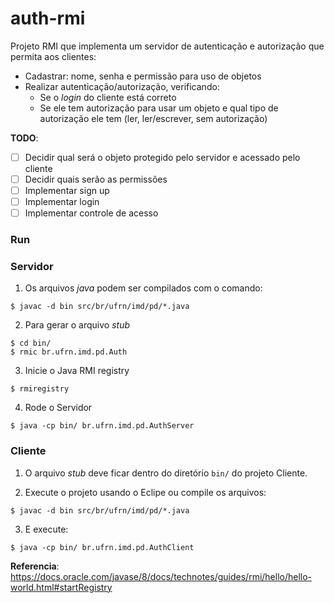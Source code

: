 # auth-rmi

Projeto RMI que implementa um servidor de autenticação e autorização que permita aos clientes:
- Cadastrar: nome, senha e permissão para uso de objetos
- Realizar autenticação/autorização, verificando:
    - Se o *login* do cliente está correto
    - Se ele tem autorização para usar um objeto e qual tipo de autorização ele tem (ler, ler/escrever, sem autorização)

**TODO**:
- [ ] Decidir qual será o objeto protegido pelo servidor e acessado pelo cliente
- [ ] Decidir quais serão as permissões 
- [ ] Implementar sign up 
- [ ] Implementar login
- [ ] Implementar controle de acesso

### Run

### Servidor

1. Os arquivos *java* podem ser compilados com o comando:
```
$ javac -d bin src/br/ufrn/imd/pd/*.java
```

2. Para gerar o arquivo *stub*
```
$ cd bin/
$ rmic br.ufrn.imd.pd.Auth
```

3. Inicie o Java RMI registry
```
$ rmiregistry
```

4. Rode o Servidor 
```
$ java -cp bin/ br.ufrn.imd.pd.AuthServer
```

### Cliente

1. O arquivo *stub* deve ficar dentro do diretório `bin/` do projeto Cliente. 

2. Execute o projeto usando o Eclipe ou compile os arquivos:
```
$ javac -d bin src/br/ufrn/imd/pd/*.java
```

3. E execute:
```
$ java -cp bin/ br.ufrn.imd.pd.AuthClient
```


**Referencia**: https://docs.oracle.com/javase/8/docs/technotes/guides/rmi/hello/hello-world.html#startRegistry
